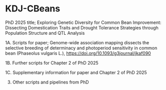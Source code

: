 # KDJ-CBeans
PhD 2025 title; Exploring Genetic Diversity for Common Bean Improvement: Dissecting Domestication Traits and Drought Tolerance Strategies through Population Structure and QTL Analysis


1A. Scripts for paper; Genome-wide association mapping dissects the selective breeding of determinacy and photoperiod sensitivity in common bean (Phaseolus vulgaris L.), https://doi.org/10.1093/g3journal/jkaf090

1B. Further scripts for Chapter 2 of PhD 2025

1C. Supplementary information for paper and Chapter 2 of PhD 2025

3. Other scripts and pipelines from PhD

